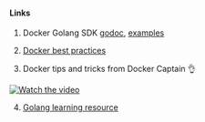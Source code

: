 
#### Links

1. Docker Golang SDK [godoc](https://godoc.org/github.com/docker/docker/client), [examples](https://docs.docker.com/engine/api/sdk/examples/)

2. [Docker best practices](https://docs.docker.com/develop/develop-images/dockerfile_best-practices/)

3. Docker tips and tricks from Docker Captain 👌

[![Watch the video](https://img.youtube.com/vi/woBI466WMR8/maxresdefault.jpg)](https://www.youtube.com/watch?v=woBI466WMR8)


4. [Golang learning resource](https://www.callicoder.com/categories/golang/)
